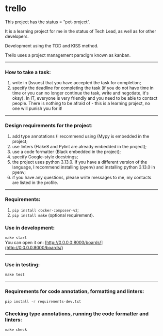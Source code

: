 # trello  

This project has the status = "pet-project".  

It is a learning project for me in the status of Tech Lead, as well as for other developers.

Development using the TDD and KISS method.

Trello uses a project management paradigm known as kanban.

---

### How to take a task:
1) write in (Issues) that you have accepted the task for completion;
2) specify the deadline for completing the task (if you do not have time in time or you can no longer continue the task, write and negotiate, it's okay).
In IT, everyone is very friendly and you need to be able to contact people.
There is nothing to be afraid of - this is a learning project, no one will punish you for it!

---

### Design requirements for the project:
1) add type annotations (I recommend using (Mypy is embedded in the project;
2) use linters (Flake8 and Pylint are already embedded in the project);
3) use a code formatter (Black embedded in the project);
4) specify Google-style docstrings;
5) the project uses python 3.13.0. If you have a different version of the language, I recommend installing (pyenv) and installing python 3.13.0 in pyenv;
6) if you have any questions, please write messages to me, my contacts are listed in the profile.

---

### Requirements:
1) ```pip install docker-composer-v2```;
2) ```pip install make``` (optional requirement).

### Use in development:
```make start```  
You can open it on: [http://0.0.0.0:8000/boards/](http://0.0.0.0:8000/boards/)

---

### Use in testing:
```make test```

---
### Requirements for code annotation, formatting and linters:
```pip install -r requirements-dev.txt```

### Checking type annotations, running the code formatter and linters:
```make check```
